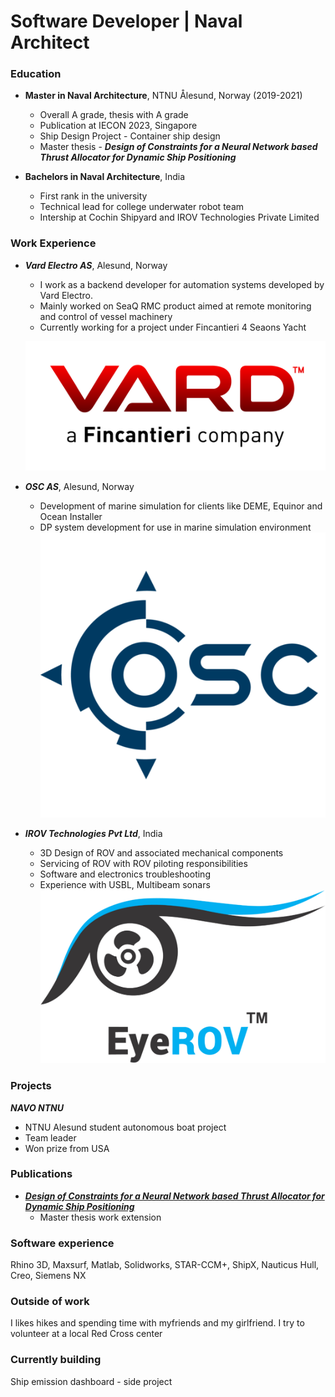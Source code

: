 # Software Developer | Naval Architect

### Education

- **Master in Naval Architecture**, NTNU Ålesund, Norway (2019-2021)

  - Overall A grade, thesis with A grade
  - Publication at IECON 2023, Singapore
  - Ship Design Project - Container ship design
  - Master thesis - **_Design of Constraints for a Neural Network based Thrust Allocator for Dynamic Ship Positioning_**

- **Bachelors in Naval Architecture**, India
  - First rank in the university
  - Technical lead for college underwater robot team
  - Intership at Cochin Shipyard and IROV Technologies Private Limited

### Work Experience

- **_Vard Electro AS_**, Alesund, Norway

  - I work as a backend developer for automation systems developed by Vard Electro.
  - Mainly worked on SeaQ RMC product aimed at remote monitoring and control of vessel machinery
  - Currently working for a project under Fincantieri 4 Seaons Yacht

  ![VardElectro](/assets/images/vard.png)

- **_OSC AS_**, Alesund, Norway

  - Development of marine simulation for clients like DEME, Equinor and Ocean Installer
  - DP system development for use in marine simulation environment
    ![OSC](/assets/images/osc.png)

- **_IROV Technologies Pvt Ltd_**, India
  - 3D Design of ROV and associated mechanical components
  - Servicing of ROV with ROV piloting responsibilities
  - Software and electronics troubleshooting
  - Experience with USBL, Multibeam sonars
    ![OSC](/assets/images/irov.png)

### Projects

**_NAVO NTNU_**

- NTNU Alesund student autonomous boat project
- Team leader
- Won prize from USA

### Publications
- [**_Design of Constraints for a Neural Network based Thrust Allocator for Dynamic Ship Positioning_**](https://ieeexplore.ieee.org/document/10312100)
    - Master thesis work extension

### Software experience

Rhino 3D, Maxsurf, Matlab, Solidworks, STAR-CCM+, ShipX, Nauticus Hull, Creo, Siemens NX

### Outside of work
I likes hikes and spending time with myfriends and my girlfriend. I try to volunteer at a local Red Cross center 
### Currently building

Ship emission dashboard - side project
